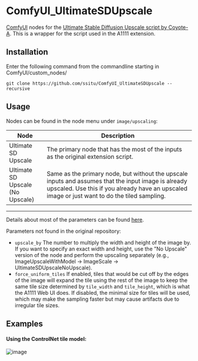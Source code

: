 # ComfyUI_UltimateSDUpscale

 [ComfyUI](https://github.com/comfyanonymous/ComfyUI) nodes for the [Ultimate Stable Diffusion Upscale script by Coyote-A](https://github.com/Coyote-A/ultimate-upscale-for-automatic1111). This is a wrapper for the script used in the A1111 extension.

## Installation

Enter the following command from the commandline starting in ComfyUI/custom_nodes/
```
git clone https://github.com/ssitu/ComfyUI_UltimateSDUpscale --recursive
```

## Usage

Nodes can be found in the node menu under `image/upscaling`:

|Node|Description|
| --- | --- |
| Ultimate SD Upscale | The primary node that has the most of the inputs as the original extension script. |
| Ultimate SD Upscale <br>(No Upscale) | Same as the primary node, but without the upscale inputs and assumes that the input image is already upscaled. Use this if you already have an upscaled image or just want to do the tiled sampling. |

---

Details about most of the parameters can be found [here](https://github.com/Coyote-A/ultimate-upscale-for-automatic1111/wiki/FAQ#parameters-descriptions).

Parameters not found in the original repository:

* `upscale_by` The number to multiply the width and height of the image by. If you want to specify an exact width and height, use the "No Upscale" version of the node and perform the upscaling separately (e.g., ImageUpscaleWithModel -> ImageScale -> UltimateSDUpscaleNoUpscale).
* `force_uniform_tiles` If enabled, tiles that would be cut off by the edges of the image will expand the tile using the rest of the image to keep the same tile size determined by `tile_width` and `tile_height`, which is what the A1111 Web UI does. If disabled, the minimal size for tiles will be used, which may make the sampling faster but may cause artifacts due to irregular tile sizes.

## Examples

#### Using the ControlNet tile model:

![image](https://github.com/ssitu/ComfyUI_UltimateSDUpscale/assets/57548627/64f8d3b2-10ae-45ee-9f8a-40b798a51655)
